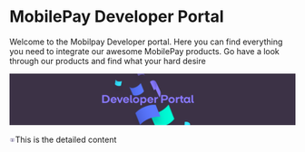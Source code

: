 # MobilePay Developer Portal

Welcome to the Mobilpay Developer portal. Here you can find everything you need to integrate our awesome MobilePay products. Go have a look through our products and find what your hard desire

![Frontpage image](/img/Frontpage.png)


<div className="front-details"><img src="/static/img/icon_online.png" width="10"></img>This is the detailed content</div>
